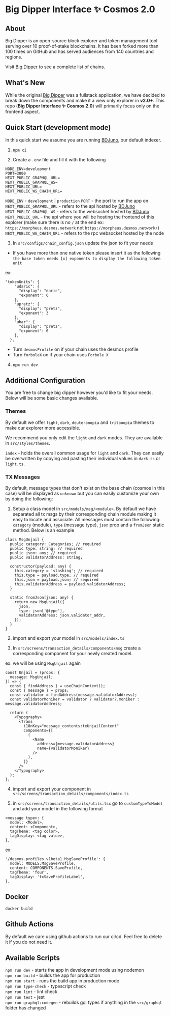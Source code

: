 # Big Dipper Interface ✨ Cosmos 2.0

## About
Big Dipper is an open-source block explorer and token management tool serving over 10 proof-of-stake blockchains. It has been forked more than 100 times on GitHub and has served audiences from 140 countries and regions.

Visit [Big Dipper](https://bigdipper.live/) to see a complete list of chains.

## What's New
While the original [Big Dipper](https://github.com/forbole/big-dipper) was a fullstack application, we have decided to break down the components and make it a view only explorer in **v2.0+**. This repo (**Big Dipper Interface ✨ Cosmos 2.0**) will primarily focus only on the frontend aspect.

## Quick Start (development mode)
In this quick start we assume you are running [BDJuno](https://github.com/forbole/bdjuno), our default indexer.

1) `npm ci`

2) Create a `.env` file and fill it with the following

```
NODE_ENV=development
PORT=3000
NEXT_PUBLIC_GRAPHQL_URL=
NEXT_PUBLIC_GRAPHQL_WS=
NEXT_PUBLIC_URL=
NEXT_PUBLIC_WS_CHAIN_URL=
```

`NODE_ENV` - `development` | `production`
`PORT` - the port to run the app on
`NEXT_PUBLIC_GRAPHQL_URL` - refers to the api hosted by [BDJuno](https://github.com/forbole/bdjuno)
`NEXT_PUBLIC_GRAPHQL_WS` - refers to the websocket hosted by [BDJuno](https://github.com/forbole/bdjuno)
`NEXT_PUBLIC_URL` - the api where you will be hosting the frontend of this explorer (make sure there is no `/` at the end ex: `https://morpheus.desmos.network` not `https://morpheus.desmos.network/`)
`NEXT_PUBLIC_WS_CHAIN_URL` - refers to the rpc websocket hosted by the node

3) In `src/configs/chain_config.json` update the json to fit your needs

- If you have more than one native token please insert it as the following `the base token needs [x] exponents to display the following token unit`

ex:
```
"tokenUnits": {
    "udaric": {
      "display": "daric",
      "exponent": 6
    },
    "upretz": {
      "display": "pretz",
      "exponent": 3
    },
    "ubar": {
      "display": "pretz",
      "exponent": 6
    },
  },
```

- Turn `desmosProfile` on if your chain uses the desmos profile
- Turn `forboleX` on if your chain uses `Forbole X`

4) `npm run dev`

## Additional Configuration
You are free to change big dipper however you'd like to fit your needs. Below will be some basic changes available.

### Themes
By default we offer `light`, `dark`, `deuteranopia` and `tritanopia` themes to make our explorer more accessible.

We recommend you only edit the `light` and `dark` modes. They are available in `src/styles/themes`.

`index` - holds the overall common usage for `light` and `dark`. They can easily be overwritten by copying and pasting their individual values in `dark.ts` or `light.ts`.

### TX Messages
By default, message types that don't exist on the base chain (cosmos in this case) will be displayed as `unknown` but you can easily customize your own by doing the following:

1) Setup a class model in `src/models/msg/<module>`. By default we have separated all tx msgs by their corresponding chain module making it easy to locate and associate. All messages must contain the following: `category` (module), `type` (message type), `json` prop and a `fromJson` static method. Below is an example

```
class MsgUnjail {
  public category: Categories; // required
  public type: string; // required
  public json: any; // required
  public validatorAddress: string;

  constructor(payload: any) {
    this.category = 'slashing'; // required
    this.type = payload.type; // required
    this.json = payload.json; // required
    this.validatorAddress = payload.validatorAddress;
  }

  static fromJson(json: any) {
    return new MsgUnjail({
      json,
      type: json['@type'],
      validatorAddress: json.validator_addr,
    });
  }
}
```

2. import and export your model in `src/models/index.ts`

3. In `src/screens/transaction_details/components/msg` create a corresponding component for your newly created model.

ex: we will be using `MsgUnjail` again

```
const Unjail = (props: {
  message: MsgUnjail;
}) => {
  const { findAddress } = useChainContext();
  const { message } = props;
  const validator = findAddress(message.validatorAddress);
  const validatorMoniker = validator ? validator?.moniker : message.validatorAddress;

  return (
    <Typography>
      <Trans
        i18nKey="message_contents:txUnjailContent"
        components={[
          (
            <Name
              address={message.validatorAddress}
              name={validatorMoniker}
            />
          ),
        ]}
      />
    </Typography>
  );
};
```

4. import and export your component in `src/screens/transaction_details/components/index.ts`

5. in `src/screens/transaction_details/utils.tsx` go to `customTypeToModel` and add your model in the following format

```
<message type>: {
  model: <Model>,
  content: <Component>,
  tagTheme: <tag color>,
  tagDisplay: <tag value>,
},
```

ex:
```
'/desmos.profiles.v1beta1.MsgSaveProfile': {
  model: MODELS.MsgSaveProfile,
  content: COMPONENTS.SaveProfile,
  tagTheme: 'four',
  tagDisplay: 'txSaveProfileLabel',
},
```

## Docker
`docker build`

## Github Actions
By default we care using github actions to run our ci/cd. Feel free to delete it if you do not need it.

## Available Scripts

`npm run dev` - starts the app in development mode using nodemon \
`npm run build` - builds the app for production \
`npm run start` - runs the build app in production mode \
`npm run type-check` - typescript check \
`npm run lint` - lint check \
`npm run test` - jest \
`npm run graphql:codegen` - rebuilds gql types if anything in the `src/graphql` folder has changed

